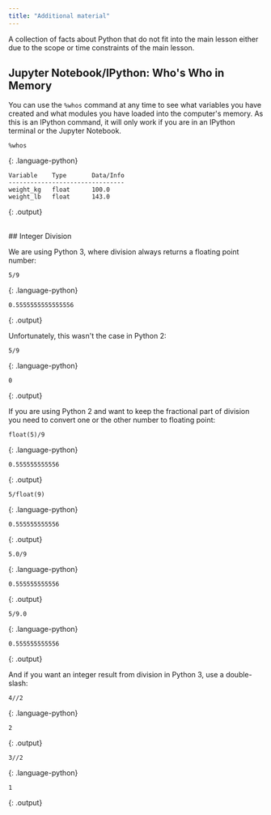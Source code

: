 ```yaml
---
title: "Additional material"
---
```

A collection of facts about Python that do not fit into the main lesson
either due to the scope or time constraints of the main lesson.


## Jupyter Notebook/IPython: Who's Who in Memory

You can use the `%whos` command at any time to see what
variables you have created and what modules you have loaded into the computer's memory.
As this is an IPython command, it will only work if you are in an IPython terminal or the
Jupyter Notebook.

~~~
%whos
~~~
{: .language-python}

~~~
Variable    Type       Data/Info
--------------------------------
weight_kg   float      100.0
weight_lb   float      143.0
~~~
{: .output}


<br />
## Integer Division

We are using Python 3, where division always returns a floating point number:

~~~
5/9
~~~
{: .language-python}
~~~
0.5555555555555556
~~~
{: .output}

Unfortunately, this wasn't the case in Python 2:
~~~
5/9
~~~
{: .language-python}
~~~
0
~~~
{: .output}

If you are using Python 2 and want to keep the fractional part of division
you need to convert one or the other number to floating point:

~~~
float(5)/9
~~~
{: .language-python}

~~~
0.555555555556
~~~
{: .output}

~~~
5/float(9)
~~~
{: .language-python}

~~~
0.555555555556
~~~
{: .output}

~~~
5.0/9
~~~
{: .language-python}

~~~
0.555555555556
~~~
{: .output}
~~~
5/9.0
~~~
{: .language-python}

~~~
0.555555555556
~~~
{: .output}

And if you want an integer result from division in Python 3,
use a double-slash:

~~~
4//2
~~~
{: .language-python}

~~~
2
~~~
{: .output}

~~~
3//2
~~~
{: .language-python}

~~~
1
~~~
{: .output}
